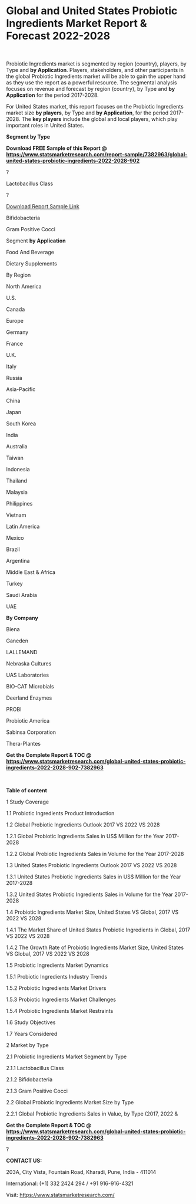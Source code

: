 <h1>Global and United States Probiotic Ingredients Market Report & Forecast 2022-2028</h1><br/><p>Probiotic Ingredients market is segmented by region (country), players, by Type and <strong>by Application</strong>. Players, stakeholders, and other participants in the global Probiotic Ingredients market will be able to gain the upper hand as they use the report as a powerful resource. The segmental analysis focuses on revenue and forecast by region (country), by Type and <strong>by Application</strong> for the period 2017-2028.</p>
 
 
 
 <p>For United States market, this report focuses on the Probiotic Ingredients market size <strong>by players</strong>, by Type and <strong>by Application</strong>, for the period 2017-2028. The <strong>key players</strong> include the global and local players, which play important roles in United States.</p>
 
 
 
 <p><strong>Segment by Type</strong></p>
 
 
 
 <div><b>Download FREE Sample of this Report @ <a href="https://www.statsmarketresearch.com/download-free-sample/7382963/global-united-states-probiotic-ingredients-2022-2028-902">https://www.statsmarketresearch.com/report-sample/7382963/global-united-states-probiotic-ingredients-2022-2028-902</a></b></div>
 
 
 
 <p>? </p>
 
 
 
 <p>Lactobacillus Class</p>
 
 
 
 <p>? </p>
 
 
 
 <p><a href="https://www.statsmarketresearch.com/download-free-sample/7382963/global-united-states-probiotic-ingredients-2022-2028-902">Download Report Sample Link</a></p>
 
 
 
 <p>Bifidobacteria</p>
 
 
 
 <p>Gram Positive Cocci</p>
 
 
 
 <p>Segment <strong>by Application</strong></p>
 
 
 
 <p>Food And Beverage</p>
 
 
 
 <p>Dietary Supplements</p>
 
 
 
 <p>By Region</p>
 
 
 
 <p>North America</p>
 
 
 
 <p>U.S.</p>
 
 
 
 <p>Canada</p>
 
 
 
 <p>Europe</p>
 
 
 
 <p>Germany</p>
 
 
 
 <p>France</p>
 
 
 
 <p>U.K.</p>
 
 
 
 <p>Italy</p>
 
 
 
 <p>Russia</p>
 
 
 
 <p>Asia-Pacific</p>
 
 
 
 <p>China</p>
 
 
 
 <p>Japan</p>
 
 
 
 <p>South Korea</p>
 
 
 
 <p>India</p>
 
 
 
 <p>Australia</p>
 
 
 
 <p>Taiwan</p>
 
 
 
 <p>Indonesia</p>
 
 
 
 <p>Thailand</p>
 
 
 
 <p>Malaysia</p>
 
 
 
 <p>Philippines</p>
 
 
 
 <p>Vietnam</p>
 
 
 
 <p>Latin America</p>
 
 
 
 <p>Mexico</p>
 
 
 
 <p>Brazil</p>
 
 
 
 <p>Argentina</p>
 
 
 
 <p>Middle East & Africa</p>
 
 
 
 <p>Turkey</p>
 
 
 
 <p>Saudi Arabia</p>
 
 
 
 <p>UAE</p>
 
 
 
 <p><strong>By Company</strong></p>
 
 
 
 <p>Biena</p>
 
 
 
 <p>Ganeden</p>
 
 
 
 <p>LALLEMAND</p>
 
 
 
 <p>Nebraska Cultures</p>
 
 
 
 <p>UAS Laboratories</p>
 
 
 
 <p>BIO-CAT Microbials</p>
 
 
 
 <p>Deerland Enzymes</p>
 
 
 
 <p>PROBI</p>
 
 
 
 <p>Probiotic America</p>
 
 
 
 <p>Sabinsa Corporation</p>
 
 
 
 <p>Thera-Plantes</p>
 
 
 
 <div><b>Get the Complete Report & TOC @ <a href="https://www.statsmarketresearch.com/global-united-states-probiotic-ingredients-2022-2028-902-7382963">https://www.statsmarketresearch.com/global-united-states-probiotic-ingredients-2022-2028-902-7382963</a></b></div>
 
 
 
 <p><br />
 
 <b>Table of content</b></p>
 
 
 
 <p>1 Study Coverage<br />
 
 1.1 Probiotic Ingredients Product Introduction<br />
 
 1.2 Global Probiotic Ingredients Outlook 2017 VS 2022 VS 2028<br />
 
 1.2.1 Global Probiotic Ingredients Sales in US$ Million for the Year 2017-2028<br />
 
 1.2.2 Global Probiotic Ingredients Sales in Volume for the Year 2017-2028<br />
 
 1.3 United States Probiotic Ingredients Outlook 2017 VS 2022 VS 2028<br />
 
 1.3.1 United States Probiotic Ingredients Sales in US$ Million for the Year 2017-2028<br />
 
 1.3.2 United States Probiotic Ingredients Sales in Volume for the Year 2017-2028<br />
 
 1.4 Probiotic Ingredients Market Size, United States VS Global, 2017 VS 2022 VS 2028<br />
 
 1.4.1 The Market Share of United States Probiotic Ingredients in Global, 2017 VS 2022 VS 2028<br />
 
 1.4.2 The Growth Rate of Probiotic Ingredients Market Size, United States VS Global, 2017 VS 2022 VS 2028<br />
 
 1.5 Probiotic Ingredients Market Dynamics<br />
 
 1.5.1 Probiotic Ingredients Industry Trends<br />
 
 1.5.2 Probiotic Ingredients Market Drivers<br />
 
 1.5.3 Probiotic Ingredients Market Challenges<br />
 
 1.5.4 Probiotic Ingredients Market Restraints<br />
 
 1.6 Study Objectives<br />
 
 1.7 Years Considered<br />
 
 2 Market by Type<br />
 
 2.1 Probiotic Ingredients Market Segment by Type<br />
 
 2.1.1 Lactobacillus Class<br />
 
 2.1.2 Bifidobacteria<br />
 
 2.1.3 Gram Positive Cocci<br />
 
 2.2 Global Probiotic Ingredients Market Size by Type<br />
 
 2.2.1 Global Probiotic Ingredients Sales in Value, by Type (2017, 2022 &</p>
 
 
 
 <div><b>Get the Complete Report & TOC @ <a href="https://www.statsmarketresearch.com/global-united-states-probiotic-ingredients-2022-2028-902-7382963">https://www.statsmarketresearch.com/global-united-states-probiotic-ingredients-2022-2028-902-7382963</a></b></div>
 
 
 
 <p>? </p>
 
 
 
 <p><b>CONTACT US:</b><br />
 
 203A, City Vista, Fountain Road, Kharadi, Pune, India - 411014<br />
 
 International: (+1) 332 2424 294 / +91 916-916-4321<br />
 
 Visit: <a href="https://www.statsmarketresearch.com/">https://www.statsmarketresearch.com/</a></p>